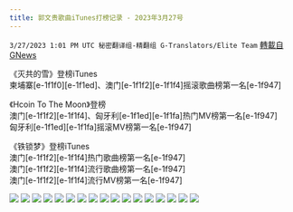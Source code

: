 ```yaml
---
title: 郭文贵歌曲iTunes打榜记录 - 2023年3月27号
---
```

`3/27/2023 1:01 PM UTC 秘密翻译组-精翻组 G-Translators/Elite Team` [轉載自GNews](https://gnews.org/articles/1050452)

《灭共的雪》登榜iTunes  
柬埔寨[e-1f1f0][e-1f1ed]、澳门[e-1f1f2][e-1f1f4]摇滚歌曲榜第一名[e-1f947]  

《Hcoin To The Moon》登榜  
澳门[e-1f1f2][e-1f1f4]、匈牙利[e-1f1ed][e-1f1fa]热门MV榜第一名[e-1f947]  
匈牙利[e-1f1ed][e-1f1fa]摇滚MV榜第一名[e-1f947]  

《铁锁梦》登榜iTunes  
澳门[e-1f1f2][e-1f1f4]热门歌曲榜第一名[e-1f947]  
澳门[e-1f1f2][e-1f1f4]流行歌曲榜第一名[e-1f947]  
澳门[e-1f1f2][e-1f1f4]流行MV榜第一名[e-1f947]  

![](https://i.imgur.com/HAGKeLX.jpg)
![](https://i.imgur.com/WgmEdvD.jpg)
![](https://i.imgur.com/ACMhDAp.jpg)
![](https://i.imgur.com/IrxrPOZ.jpg)
![](https://i.imgur.com/PZSTIHx.jpg)
![](https://i.imgur.com/p4VELNv.jpg)
![](https://i.imgur.com/R5AcTFc.jpg)
![](https://i.imgur.com/oKDwlpL.jpg)
![](https://i.imgur.com/3HrEp2W.jpg)
![](https://i.imgur.com/vhuRARl.jpg)
![](https://i.imgur.com/u6iFCW5.jpg)
![](https://i.imgur.com/Cj5qkFW.jpg)
![](https://i.imgur.com/i9eIAXp.jpg)
![](https://i.imgur.com/Ah2IhHk.jpg)
![](https://i.imgur.com/TkUFJIk.jpg)
![](https://i.imgur.com/Zbbk7Pz.jpg)
![](https://i.imgur.com/S6aZy1i.jpg)

